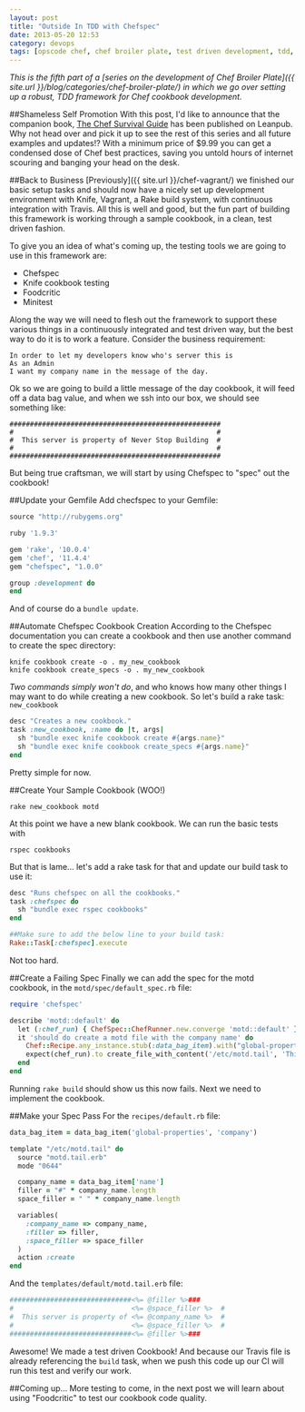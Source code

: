```yaml
---
layout: post
title: "Outside In TDD with Chefspec"
date: 2013-05-20 12:53
category: devops
tags: [opscode chef, chef broiler plate, test driven development, tdd, chefspec]
---
```


*This is the fifth part of a [series on the development of Chef Broiler Plate]({{ site.url }}/blog/categories/chef-broiler-plate/) in which we go over setting up a robust, TDD framework for Chef cookbook development.*

##Shameless Self Promotion
With this post, I'd like to announce that the companion book, [The Chef Survival Guide](https://leanpub.com/chef-survival-guide) has been published on Leanpub. Why not head over and pick it up to see the rest of this series and all future examples and updates!? With a minimum price of $9.99 you can get a condensed dose of Chef best practices, saving you untold hours of internet scouring and banging your head on the desk.

##Back to Business
[Previously]({{ site.url }}/chef-vagrant/) we finished our basic setup tasks and should now have a nicely set up development environment with Knife, Vagrant, a Rake build system, with continuous integration with Travis. All this is well and good, but the fun part of building this framework is working through a sample cookbook, in a clean, test driven fashion.

To give you an idea of what's coming up, the testing tools we are going to use in this framework are:

- Chefspec
- Knife cookbook testing
- Foodcritic
- Minitest

Along the way we will need to flesh out the framework to support these various things in a continuously integrated and test driven way, but the best way to do it is to work a feature. Consider the business requirement:

    In order to let my developers know who's server this is
    As an Admin
    I want my company name in the message of the day.

Ok so we are going to build a little message of the day cookbook, it will feed off a data bag value, and when we ssh into our box, we should see something like:

    ####################################################
    #                                                  #
    #  This server is property of Never Stop Building  #
    #                                                  #
    ####################################################

But being true craftsman, we will start by using Chefspec to "spec" out the cookbook!

##Update your Gemfile
Add checfspec to your Gemfile:

```ruby
source "http://rubygems.org"

ruby '1.9.3'

gem 'rake', '10.0.4'
gem 'chef', '11.4.4'
gem "chefspec", "1.0.0"

group :development do
end
```

And of course do a `bundle update`.

##Automate Chefspec Cookbook Creation
According to the Chefspec documentation you can create a cookbook and then use another command to create the spec directory:

    knife cookbook create -o . my_new_cookbook
    knife cookbook create_specs -o . my_new_cookbook

*Two commands simply won't do*, and who knows how many other things I may want to do while creating a new cookbook. So let's build a rake task: `new_cookbook`

```ruby
desc "Creates a new cookbook."
task :new_cookbook, :name do |t, args|
  sh "bundle exec knife cookbook create #{args.name}"
  sh "bundle exec knife cookbook create_specs #{args.name}"
end
```

Pretty simple for now.

##Create Your Sample Cookbook (WOO!)

    rake new_cookbook motd

At this point we have a new blank cookbook. We can run the basic tests with

    rspec cookbooks

But that is lame… let's add a rake task for that and update our build task to use it:

```ruby
desc "Runs chefspec on all the cookbooks."
task :chefspec do
  sh "bundle exec rspec cookbooks"
end

##Make sure to add the below line to your build task:
Rake::Task[:chefspec].execute
```

Not too hard.

##Create a Failing Spec
Finally we can add the spec for the motd cookbook, in the `motd/spec/default_spec.rb` file:

```ruby
require 'chefspec'

describe 'motd::default' do
  let (:chef_run) { ChefSpec::ChefRunner.new.converge 'motd::default' }
  it 'should do create a motd file with the company name' do
    Chef::Recipe.any_instance.stub(:data_bag_item).with("global-properties", "company").and_return({"id" => "company", "name" => "Never Stop Building"})
    expect(chef_run).to create_file_with_content('/etc/motd.tail', 'This server is property of Never Stop Building')
  end
end
```

Running `rake build` should show us this now fails. Next we need to implement the cookbook.

##Make your Spec Pass
For the `recipes/default.rb` file:

```ruby
data_bag_item = data_bag_item('global-properties', 'company')

template "/etc/motd.tail" do
  source "motd.tail.erb"
  mode "0644"

  company_name = data_bag_item['name']
  filler = "#" * company_name.length
  space_filler = " " * company_name.length

  variables(
    :company_name => company_name,
    :filler => filler,
    :space_filler => space_filler
  )
  action :create
end
```

And the `templates/default/motd.tail.erb` file:

```ruby
##############################<%= @filler %>###
#                             <%= @space_filler %>  #
#  This server is property of <%= @company_name %>  #
#                             <%= @space_filler %>  #
##############################<%= @filler %>###
```

Awesome! We made a test driven Cookbook! And because our Travis file is already referencing the `build` task, when we push this code up our CI will run this test and verify our work.

##Coming up…
More testing to come, in the next post we will learn about using "Foodcritic" to test our cookbook code quality.


